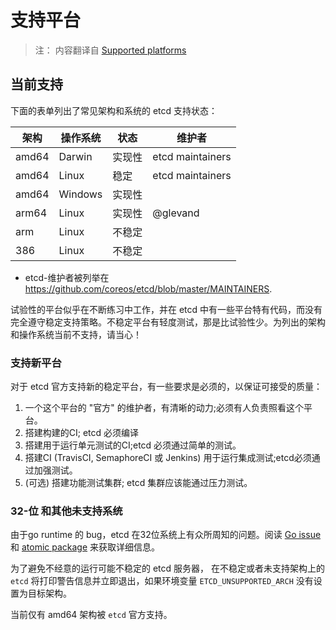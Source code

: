 # 支持平台

> 注： 内容翻译自 [Supported platforms](https://github.com/coreos/etcd/blob/master/Documentation/op-guide/supported-platform.md)

## 当前支持

下面的表单列出了常见架构和系统的 etcd 支持状态：

| 架构 | 操作系统 | 状态       | 维护者      |
| ------------ | ---------------- | ------------ | ---------------- |
| amd64        | Darwin           | 实现性 | etcd maintainers |
| amd64        | Linux            | 稳定       | etcd maintainers |
| amd64        | Windows          | 实现性 |                  |
| arm64        | Linux            | 实现性 | @glevand         |
| arm          | Linux            | 不稳定     |                  |
| 386          | Linux            | 不稳定     |                  |

* etcd-维护者被列举在 https://github.com/coreos/etcd/blob/master/MAINTAINERS.

试验性的平台似乎在不断练习中工作，并在 etcd 中有一些平台特有代码，而没有完全遵守稳定支持策略。不稳定平台有轻度测试，那是比试验性少。为列出的架构和操作系统当前不支持，请当心！

### 支持新平台

对于 etcd 官方支持新的稳定平台，有一些要求是必须的，以保证可接受的质量：

1. 一个这个平台的 "官方" 的维护者，有清晰的动力;必须有人负责照看这个平台。
2. 搭建构建的CI; etcd 必须编译
3. 搭建用于运行单元测试的CI;etcd 必须通过简单的测试。
4. 搭建CI (TravisCI, SemaphoreCI 或 Jenkins) 用于运行集成测试;etcd必须通过加强测试。
5. (可选) 搭建功能测试集群; etcd 集群应该能通过压力测试。

### 32-位 和其他未支持系统

由于go runtime 的 bug，etcd 在32位系统上有众所周知的问题。阅读 [Go issue](https://github.com/golang/go/issues/599) 和 [atomic package](https://golang.org/pkg/sync/atomic/#pkg-note-BUG) 来获取详细信息。

为了避免不经意的运行可能不稳定的 etcd 服务器， 在不稳定或者未支持架构上的 `etcd` 将打印警告信息并立即退出，如果环境变量 `ETCD_UNSUPPORTED_ARCH` 没有设置为目标架构。

当前仅有 amd64 架构被 `etcd` 官方支持。
